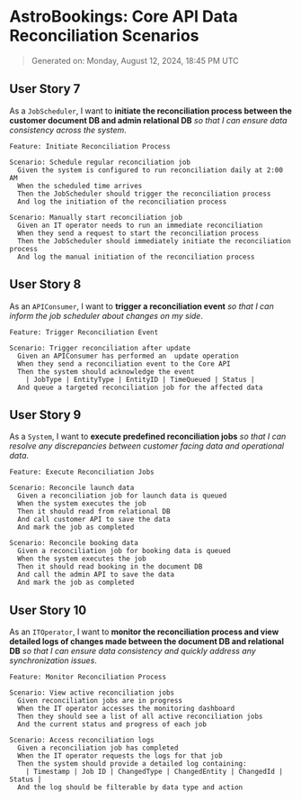 # AstroBookings: Core API Data Reconciliation Scenarios

> Generated on: Monday, August 12, 2024, 18:45 PM UTC

## User Story 7

As a `JobScheduler`, I want to **initiate the reconciliation process between the customer document DB and admin relational DB** _so that I can ensure data consistency across the system_.

```gherkin
Feature: Initiate Reconciliation Process

Scenario: Schedule regular reconciliation job
  Given the system is configured to run reconciliation daily at 2:00 AM
  When the scheduled time arrives
  Then the JobScheduler should trigger the reconciliation process
  And log the initiation of the reconciliation process

Scenario: Manually start reconciliation job
  Given an IT operator needs to run an immediate reconciliation
  When they send a request to start the reconciliation process
  Then the JobScheduler should immediately initiate the reconciliation process
  And log the manual initiation of the reconciliation process
```

## User Story 8

As an `APIConsumer`, I want to **trigger a reconciliation event** _so that I can inform the job scheduler about changes on my side_.

```gherkin
Feature: Trigger Reconciliation Event

Scenario: Trigger reconciliation after update
  Given an APIConsumer has performed an  update operation
  When they send a reconciliation event to the Core API
  Then the system should acknowledge the event
    | JobType | EntityType | EntityID | TimeQueued | Status |
  And queue a targeted reconciliation job for the affected data

```

## User Story 9

As a `System`, I want to **execute predefined reconciliation jobs** _so that I can resolve any discrepancies between customer facing data and operational data_.

```gherkin
Feature: Execute Reconciliation Jobs

Scenario: Reconcile launch data
  Given a reconciliation job for launch data is queued
  When the system executes the job
  Then it should read from relational DB
  And call customer API to save the data
  And mark the job as completed

Scenario: Reconcile booking data
  Given a reconciliation job for booking data is queued
  When the system executes the job
  Then it should read booking in the document DB
  And call the admin API to save the data
  And mark the job as completed

```

## User Story 10

As an `ITOperator`, I want to **monitor the reconciliation process and view detailed logs of changes made between the document DB and relational DB** _so that I can ensure data consistency and quickly address any synchronization issues_.

```gherkin
Feature: Monitor Reconciliation Process

Scenario: View active reconciliation jobs
  Given reconciliation jobs are in progress
  When the IT operator accesses the monitoring dashboard
  Then they should see a list of all active reconciliation jobs
  And the current status and progress of each job

Scenario: Access reconciliation logs
  Given a reconciliation job has completed
  When the IT operator requests the logs for that job
  Then the system should provide a detailed log containing:
    | Timestamp | Job ID | ChangedType | ChangedEntity | ChangedId | Status |
  And the log should be filterable by data type and action

```
